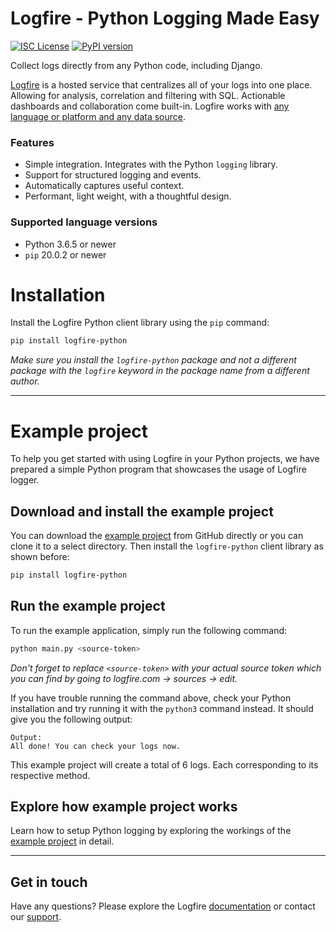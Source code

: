 # Logfire - Python Logging Made Easy


[![ISC License](https://img.shields.io/badge/license-ISC-ff69b4.svg)](LICENSE.md)
[![PyPI version](https://badge.fury.io/py/logfire-python.svg)](https://badge.fury.io/py/logfire-python)


Collect logs directly from any Python code, including Django.

[Logfire](https://logfire.sh) is a hosted service that centralizes all of your logs into one place. Allowing for analysis, correlation and filtering with SQL. Actionable dashboards and collaboration come built-in. Logfire works with [any language or platform and any data source](https://docs.logfire.sh/). 

### Features
- Simple integration. Integrates with the Python `logging` library.
- Support for structured logging and events.
- Automatically captures useful context.
- Performant, light weight, with a thoughtful design.

### Supported language versions
- Python 3.6.5 or newer
- `pip` 20.0.2 or newer

# Installation
Install the Logfire Python client library using the `pip` command:

```bash
pip install logfire-python
```

*Make sure you install the `logfire-python` package and not a different package with the `logfire` keyword in the package name from a different author.*

---

# Example project

To help you get started with using Logfire in your Python projects, we have prepared a simple Python program that showcases the usage of Logfire logger.

## Download and install the example project

You can download the [example project](https://github.com/logfire-sh/logfire-python/tree/master/example-project) from GitHub directly or you can clone it to a select directory. Then install the `logfire-python` client library as shown before:

```bash
pip install logfire-python
```

 ## Run the example project
 
 To run the example application, simply run the following command:

```bash
python main.py <source-token>
```

*Don't forget to replace `<source-token>` with your actual source token which you can find by going to logfire.com -> sources -> edit.*


If you have trouble running the command above, check your Python installation and try running it with the `python3` command instead. It should give you the following output:

```
Output:
All done! You can check your logs now.
```

This example project will create a total of 6 logs. Each corresponding to its respective method.

## Explore how example project works
 
Learn how to setup Python logging by exploring the workings of the [example project](https://github.com/logfire-sh/logfire-python/tree/master/example-project) in detail. 
 
---
 
## Get in touch

Have any questions? Please explore the Logfire [documentation](https://docs.logfire.sh/) or contact our [support](https://support@logfire.sh).
